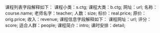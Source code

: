 课程列表字段解释如下：
课程小类：s.ctg; 课程大类：b.ctg; 网址：url; 名称：course.name; 老师名字：teacher; 人数：size; 标价：real.price; 原价：orig.price; 收入：revenue;
课程信息字段解释如下：
课程网址：url; 评分：score; 适合人群：people; 课程简介：intro; 课时安排：detail;